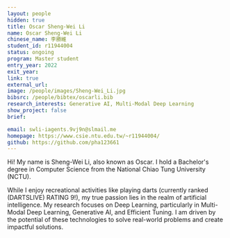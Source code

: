 ```yaml
---
layout: people
hidden: true
title: Oscar Sheng-Wei Li
name: Oscar Sheng-Wei Li
chinese_name: 李勝維
student_id: r11944004
status: ongoing
program: Master student
entry_year: 2022
exit_year:
link: true
external_url:
image: /people/images/Sheng-Wei_Li.jpg
bibsrc: /people/bibtex/oscarli.bib
research_interests: Generative AI, Multi-Modal Deep Learning
show_project: false
brief:

email: swli-iagents.9vj9n@slmail.me
homepage: https://www.csie.ntu.edu.tw/~r11944004/
github: https://github.com/pha123661
---
```


Hi! My name is Sheng-Wei Li, also known as Oscar. I hold a Bachelor's degree in Computer Science from the National Chiao Tung University (NCTU).

While I enjoy recreational activities like playing darts (currently ranked (DARTSLIVE) RATING 9!), my true passion lies in the realm of artificial intelligence.  My research focuses on Deep Learning, particularly in Multi-Modal Deep Learning, Generative AI, and Efficient Tuning.  I am driven by the potential of these technologies to solve real-world problems and create impactful solutions.